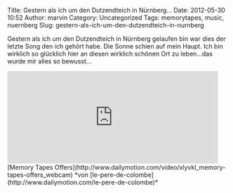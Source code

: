 Title: Gestern als ich um den Dutzendteich in Nürnberg...
Date: 2012-05-30 10:52
Author: marvin
Category: Uncategorized
Tags: memorytapes, music, nuernberg
Slug: gestern-als-ich-um-den-dutzendteich-in-nurnberg

Gestern als ich um den Dutzendteich in Nürnberg gelaufen bin war dies
der letzte Song den ich gehört habe. Die Sonne schien auf mein Haupt.
Ich bin wirklich so glücklich hier an diesen wirklich schönen Ort zu
leben...das wurde mir alles so bewusst...

<iframe frameborder="0" width="480" height="210" src="http://www.dailymotion.com/embed/video/xlyvkl_memory-tapes-offers_webcam"></iframe>  
[Memory Tapes
Offers](http://www.dailymotion.com/video/xlyvkl_memory-tapes-offers_webcam)
*von
[le-pere-de-colombe](http://www.dailymotion.com/le-pere-de-colombe)*

